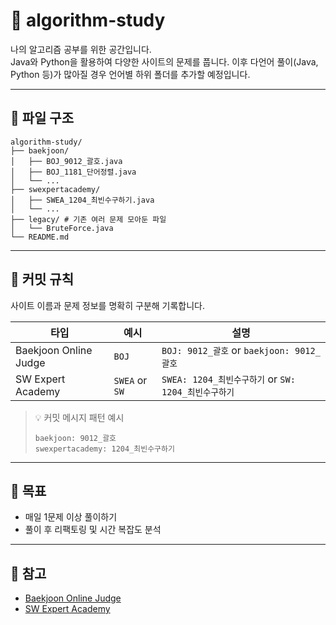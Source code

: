 # 🧠 algorithm-study

나의 알고리즘 공부를 위한 공간입니다.  
Java와 Python을 활용하여 다양한 사이트의 문제를 풉니다.
이후 다언어 풀이(Java, Python 등)가 많아질 경우 언어별 하위 폴더를 추가할 예정입니다.

---

## 📂 파일 구조

```
algorithm-study/
├── baekjoon/
│   ├── BOJ_9012_괄호.java
│   ├── BOJ_1181_단어정렬.java
│   └── ...
├── swexpertacademy/
│   ├── SWEA_1204_최빈수구하기.java
│   └── ...
├── legacy/ # 기존 여러 문제 모아둔 파일
│   └── BruteForce.java
└── README.md
```

---

## 🧩 커밋 규칙

사이트 이름과 문제 정보를 명확히 구분해 기록합니다.

| 타입 | 예시 | 설명 |
|------|------|------|
| Baekjoon Online Judge | `BOJ` | `BOJ: 9012_괄호` or `baekjoon: 9012_괄호` |
| SW Expert Academy | `SWEA` or `SW` | `SWEA: 1204_최빈수구하기` or `SW: 1204_최빈수구하기` |


> 💡 커밋 메시지 패턴 예시  
> ```
> baekjoon: 9012_괄호  
> swexpertacademy: 1204_최빈수구하기  
> ```

---

## 🚀 목표

- 매일 1문제 이상 풀이하기  
- 풀이 후 리팩토링 및 시간 복잡도 분석 

---

## 🧾 참고

- [Baekjoon Online Judge](https://www.acmicpc.net/)
- [SW Expert Academy](https://swexpertacademy.com/)
